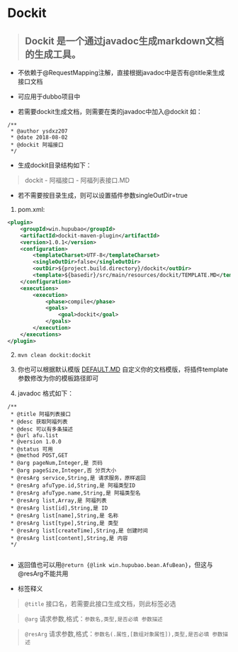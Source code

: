# Dockit

> ## Dockit 是一个通过javadoc生成markdown文档的生成工具。

- 不依赖于@RequestMapping注解，直接根据javadoc中是否有@title来生成接口文档

- 可应用于dubbo项目中

- 若需要dockit生成文档，则需要在类的javadoc中加入@dockit
如：
```
/**
 * @author ysdxz207
 * @date 2018-08-02
 * @dockit 阿福接口
 */
```

- 生成dockit目录结构如下：

> dockit - 阿福接口 - 阿福列表接口.MD

- 若不需要按目录生成，则可以设置插件参数singleOutDir=true


1. pom.xml:

```xml
<plugin>
    <groupId>win.hupubao</groupId>
    <artifactId>dockit-maven-plugin</artifactId>
    <version>1.0.1</version>
    <configuration>
        <templateCharset>UTF-8</templateCharset>
        <singleOutDir>false</singleOutDir>
        <outDir>${project.build.directory}/dockit</outDir>
        <template>${basedir}/src/main/resources/dockit/TEMPLATE.MD</template>
    </configuration>
    <executions>
        <execution>
            <phase>compile</phase>
            <goals>
                <goal>dockit</goal>
            </goals>
        </execution>
    </executions>
</plugin>

```

2. `mvn clean dockit:dockit`

3. 你也可以根据默认模版 [DEFAULT.MD](https://github.com/ysdxz207/dockit/blob/master/src/main/resources/template/DEFAULT.MD)
自定义你的文档模版，将插件template参数修改为你的模板路径即可

4. javadoc 格式如下：

```
/**
 * @title 阿福列表接口
 * @desc 获取阿福列表
 * @desc 可以有多条描述
 * @url afu.list
 * @version 1.0.0
 * @status 可用
 * @method POST,GET
 * @arg pageNum,Integer,是 页码
 * @arg pageSize,Integer,否 分页大小
 * @resArg service,String,是 请求服务，原样返回
 * @resArg afuType.id,String,是 阿福类型ID
 * @resArg afuType.name,String,是 阿福类型名
 * @resArg list,Array,是 阿福列表
 * @resArg list[id],String,是 ID
 * @resArg list[name],String,是 名称
 * @resArg list[type],String,是 类型
 * @resArg list[createTime],String,是 创建时间
 * @resArg list[content],String,是 内容
 */
 
 ```
 
 - 返回值也可以用`@return {@link win.hupubao.bean.AfuBean}`，但这与@resArg不能共用
 
 - 标签释义
 
 > `@title` 接口名，若需要此接口生成文档，则此标签必选
 
 > `@arg` 请求参数,格式：`参数名,类型,是否必填 参数描述`
 
 > `@resArg` 请求参数,格式：`参数名(.属性,[数组对象属性]),类型,是否必填 参数描述`
 